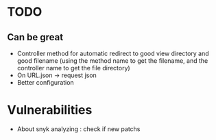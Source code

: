 # TODO

## Can be great
- Controller method for automatic redirect to good view directory and good filename (using the method name to get the filename, and the controller name to get the file directory)
- On URL.json -> request json
- Better configuration

# Vulnerabilities
- About snyk analyzing : check if new patchs
